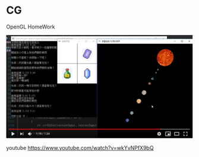 # CG
OpenGL HomeWork

![image](https://github.com/MoonUsagi/CG/blob/master/%E6%93%B7%E5%8F%96.JPG)

youtube
https://www.youtube.com/watch?v=wkYvNPfX9bQ
